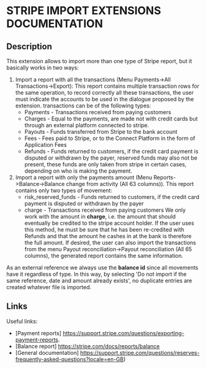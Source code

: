 # STRIPE IMPORT EXTENSIONS DOCUMENTATION

## Description

This extension allows to import more than one type of Stripe report, but it basically works in two ways: 

1. Import a report with all the transactions (Menu Payments->All Transactions->Export):
   This report contains multiple transaction rows for the same operation, to record correctly all
   these transactions, the user must indicate the accounts to be used in the dialogue proposed by the extension.
   transactions can be of the following types:
   * Payments - Transactions received from paying customers
   * Charges - Equal to the payments, are made not with credit cards but through an external platform connected to stripe.
   * Payouts - Funds transferred from Stripe to the bank account
   * Fees - Fees paid to Stripe, or to the Connect Platform in the form of Application Fees
   * Refunds - Funds returned to customers, if the credit card payment is disputed or withdrawn by the payer, reserved funds may also not be present, these funds are only taken from stripe in certain cases, depending on who is making the payment.
2. Import a report with only the payments amount (Menu Reports->Balance->Balance change from activity (All 63 columns)).
   This report contains only two types of movement:
   * risk_reserved_funds - Funds returned to customers, if the credit card payment is disputed or withdrawn by the payer
   * charge - Transactions received from paying customers
    We only work with the amount in **charge**, i.e. the amount that should eventually be credited to the stripe account holder.
    If the user uses this method, he must be sure that he has been re-credited with Refunds and that the amount he cashes in at the bank is therefore the full amount.
    If desired, the user can also import the transactions from the menu Payout reconciliation->Payout reconciliation (All 65 columns), the generated report contains the same information.

As an external reference we always use the **balance id** since all movements have it regardless of type. In this way, by selecting 'Do not import if the same reference, date and amount already exists', no duplicate entries are created whatever file is imported.

## Links

Useful links:
 * [Payment reports] https://support.stripe.com/questions/exporting-payment-reports.
 * [Balance report] https://stripe.com/docs/reports/balance
 * [General documentation] https://support.stripe.com/questions/reserves-frequently-asked-questions?locale=en-GB)
